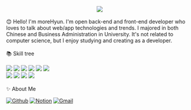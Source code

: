 <div align=center>
<a href="https://hits.seeyoufarm.com"><img src="https://hits.seeyoufarm.com/api/count/incr/badge.svg?url=https%3A%2F%2Fgithub.com%moreHyun%2Fhit-counter&count_bg=%233CC5F5&title_bg=%239A9A9A&icon=&icon_color=%23E7E7E7&title=hits&edge_flat=false"/></a>
</div>
<br/>
😊 Hello! I'm moreHyun. I'm open back-end and front-end developer who loves to talk about web/app technologies and trends.
I majored in both Chinese and Business Administration in University. It's not related to computer science, but I enjoy studying and creating as a developer.

<div>
  <br/>
  📚 Skill tree
  <br/>
</div>

<div>
  <br/>
  <img src="https://img.shields.io/badge/java-00A98F?style=flat-square&logo=Java&logoColor=white"/>
  <img src="https://img.shields.io/badge/spring-6DB33F?style=flat-square&logo=Spring&logoColor=white"/>
  <img src="https://img.shields.io/badge/springboot-6DB33F?style=flat-square&logo=Spring boot&logoColor=white"/>
  <img src="https://img.shields.io/badge/springsecurity-6DB33F?style=flat-square&logo=Spring security&logoColor=white"/>
  <img src="https://img.shields.io/badge/mysql-4479A1?style=flat-square&logo=MySQL&logoColor=white"/>
  <img src="https://img.shields.io/badge/oracle-F80000?style=flat-square&logo=Oracle&logoColor=white"/>
  
</div>

<div>
  <img src="https://img.shields.io/badge/react-61DAFB?style=flat-square&logo=React&logoColor=white"/>
  <img src="https://img.shields.io/badge/html5-E34F26?style=flat-square&logo=HTML5&logoColor=white"/>
  <img src="https://img.shields.io/badge/css3-1572B6?style=flat-square&logo=CSS3&logoColor=white"/>
  <img src="https://img.shields.io/badge/javascript-F7DF1E?style=flat-square&logo=JavaScript&logoColor=white"/>
</div>

<div>
  <br/>
  ✨ About Me
  <br/>
</div>

[![Github](https://img.shields.io/badge/github-181717?style=flat-square&logo=Github&logoColor=white)](https://github.com/moreHyun)
[![Notion](https://img.shields.io/badge/notion-000000?style=flat-square&logo=Notion&logoColor=white)](https://www.notion.so/manymorehyun/29ef1243cbce49eabb603feec7b49956)
[![Gmail](https://img.shields.io/badge/Gmail-d14836?style=flat-square&logo=Gmail&logoColor=white)](mailto:manymorehyun@gmail.com)
